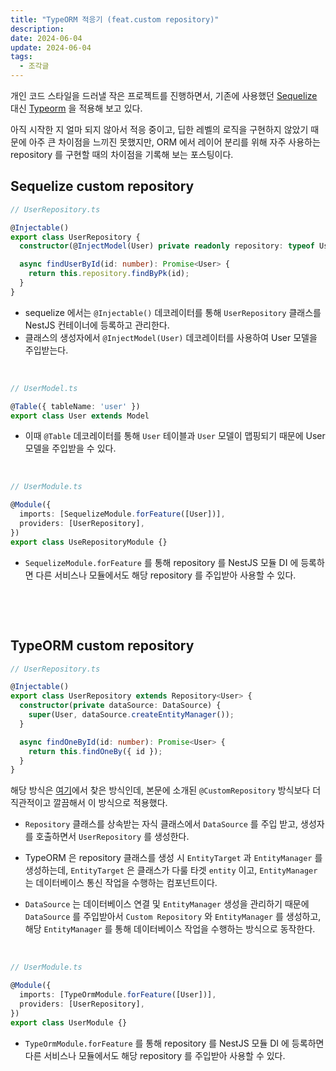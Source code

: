 ```yaml
---
title: "TypeORM 적응기 (feat.custom repository)"
description:
date: 2024-06-04
update: 2024-06-04
tags:
  - 조각글
---
```


개인 코드 스타일을 드러낼 작은 프로젝트를 진행하면서, 기존에 사용했던 [Sequelize](https://sequelize.org) 대신 [Typeorm](https://typeorm.io) 을 적용해 보고 있다.

아직 시작한 지 얼마 되지 않아서 적응 중이고, 딥한 레벨의 로직을 구현하지 않았기 때문에 아주 큰 차이점을 느끼진 못했지만, ORM 에서 레이어 분리를 위해 자주 사용하는 repository 를 구현할 때의 차이점을 기록해 보는 포스팅이다.

## **Sequelize custom repository**

```typescript
// UserRepository.ts

@Injectable()
export class UserRepository {
  constructor(@InjectModel(User) private readonly repository: typeof User) {}

  async findUserById(id: number): Promise<User> {
    return this.repository.findByPk(id);
  }
}
```

- sequelize 에서는 `@Injectable()` 데코레이터를 통해 `UserRepository` 클래스를 NestJS 컨테이너에 등록하고 관리한다.
- 클래스의 생성자에서 `@InjectModel(User)` 데코레이터를 사용하여 User 모델을 주입받는다.

&nbsp;

```typescript
// UserModel.ts

@Table({ tableName: 'user' })
export class User extends Model
```

- 이때 `@Table` 데코레이터를 통해 `User` 테이블과 `User` 모델이 맵핑되기 때문에 User 모델을 주입받을 수 있다.

&nbsp;

```typescript
// UserModule.ts

@Module({
  imports: [SequelizeModule.forFeature([User])],
  providers: [UserRepository],
})
export class UseRepositoryModule {}
```

- `SequelizeModule.forFeature` 를 통해 repository 를 NestJS 모듈 DI 에 등록하면 다른 서비스나 모듈에서도 해당 repository 를 주입받아 사용할 수 있다.

&nbsp;

&nbsp;

## **TypeORM custom repository**

```typescript
// UserRepository.ts

@Injectable()
export class UserRepository extends Repository<User> {
  constructor(private dataSource: DataSource) {
    super(User, dataSource.createEntityManager());
  }

  async findOneById(id: number): Promise<User> {
    return this.findOneBy({ id });
  }
}
```

해당 방식은 [여기](https://gist.github.com/anchan828/9e569f076e7bc18daf21c652f7c3d012?permalink_comment_id=4319458#gistcomment-4319458)에서 찾은 방식인데, 본문에 소개된 `@CustomRepository` 방식보다 더 직관적이고 깔끔해서 이 방식으로 적용했다.

- `Repository` 클래스를 상속받는 자식 클래스에서 `DataSource` 를 주입 받고, 생성자를 호출하면서 `UserRepository` 를 생성한다.

- TypeORM 은 repository 클래스를 생성 시 `EntityTarget` 과 `EntityManager` 를 생성하는데, `EntityTarget` 은 클래스가 다룰 타겟 `entity` 이고, `EntityManager` 는 데이터베이스 통신 작업을 수행하는 컴포넌트이다.

- `DataSource` 는 데이터베이스 연결 및 `EntityManager` 생성을 관리하기 때문에 `DataSource` 를 주입받아서 `Custom Repository` 와 `EntityManager` 를 생성하고, 해당 `EntityManager` 를 통해 데이터베이스 작업을 수행하는 방식으로 동작한다.

&nbsp;

```typescript
// UserModule.ts

@Module({
  imports: [TypeOrmModule.forFeature([User])],
  providers: [UserRepository],
})
export class UserModule {}
```

- `TypeOrmModule.forFeature` 를 통해 repository 를 NestJS 모듈 DI 에 등록하면 다른 서비스나 모듈에서도 해당 repository 를 주입받아 사용할 수 있다.
